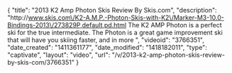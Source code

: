 {
    "title": "2013 K2 Amp Photon Skis Review By Skis.com",
    "description": "http:\/\/www.skis.com\/K2-A.M.P.-Photon-Skis-with-K2\/Marker-M3-10.0-Bindings-2013\/273829P,default,pd.html  The K2 AMP Photon is a perfect ski for the true intermediate. The Photon is a great game improvement ski that will have you skiing faster, and in more ",
    "videoid": "3766351",
    "date_created": "1411361177",
    "date_modified": "1418182011",
    "type": "captivate",
    "layout": "video",
    "url": "\/v\/2013-k2-amp-photon-skis-review-by-skis-com\/3766351"
}